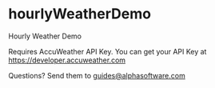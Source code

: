 # hourlyWeatherDemo
Hourly Weather Demo

Requires AccuWeather API Key. You can get your API Key at https://developer.accuweather.com

Questions? Send them to guides@alphasoftware.com
